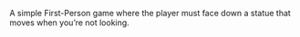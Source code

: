 A simple First-Person game where the player must face down a statue that moves when you’re not looking.
